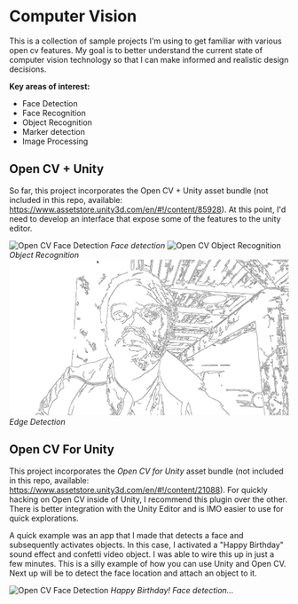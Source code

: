 # Computer Vision
This is a collection of sample projects I'm using to get familiar with various open cv features. My goal is to better understand the current state of computer vision technology so that I can make informed and realistic design decisions.

**Key areas of interest:**
* Face Detection
* Face Recognition
* Object Recognition
* Marker detection
* Image Processing


## Open CV + Unity
So far, this project incorporates the Open CV + Unity asset bundle (not included in this repo, available: https://www.assetstore.unity3d.com/en/#!/content/85928). At this point, I'd need to develop an interface that expose some of the features to the unity editor.

![Open CV Face Detection](/OpenCVPlusUnity/opencv-facerec.png)
_Face detection_
![Open CV Object Recognition](/OpenCVPlusUnity/opencv-objects.png)
_Object Recognition_
![Open CV Contours](/OpenCVPlusUnity/opencv-contours.png)
_Edge Detection_


## Open CV For Unity
 This project incorporates the _Open CV for Unity_ asset bundle (not included in this repo, available: https://www.assetstore.unity3d.com/en/#!/content/21088). For quickly hacking on Open CV inside of Unity, I recommend this plugin over the other. There is better integration with the Unity Editor and is IMO easier to use for quick explorations.

A quick example was an app that I made that detects a face and subsequently activates objects. In this case, I activated a "Happy Birthday" sound effect and confetti video object. I was able to wire this up in just a few minutes. This is a silly example of how you can use Unity and Open CV. Next up will be to detect the face location and attach an object to it.

![Open CV Face Detection](/OpenCVForUnity/open-cv-happybirthday.png)
_Happy Birthday! Face detection..._